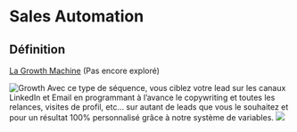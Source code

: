 # Sales Automation

## Définition
[La Growth Machine](https://lagrowthmachine.com/fr/guide-sales-automation/) (Pas encore exploré)

![Growth](https://467i71k2.twic.pics/https://lagrowthmachine.com/app/uploads/2022/07/image-46.png?twic=v1/cover=985:563/resize=1720/max=2000)
Avec ce type de séquence, vous ciblez votre lead sur les canaux LinkedIn et Email en programmant à l’avance le copywriting et toutes les relances, visites de profil, etc… sur autant de leads que vous le souhaitez et pour un résultat 100% personnalisé grâce à notre système de variables.
![](https://467i71k2.twic.pics/https://lagrowthmachine.com/app/uploads/2022/07/image-23.png?twic=v1/cover=342:598/resize=680/max=2000)
